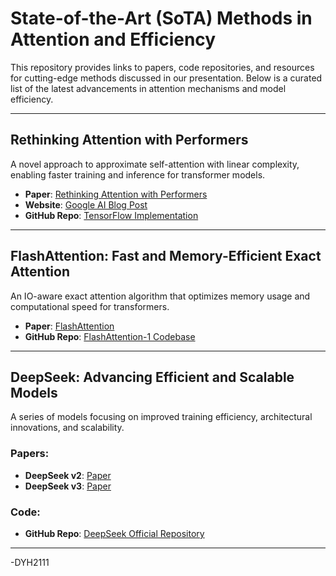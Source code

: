 # State-of-the-Art (SoTA) Methods in Attention and Efficiency

This repository provides links to papers, code repositories, and resources for cutting-edge methods discussed in our presentation. Below is a curated list of the latest advancements in attention mechanisms and model efficiency.

---

##  **Rethinking Attention with Performers**  
A novel approach to approximate self-attention with linear complexity, enabling faster training and inference for transformer models.  

- **Paper**: [Rethinking Attention with Performers](https://arxiv.org/abs/2009.14794)  
- **Website**: [Google AI Blog Post](https://ai.googleblog.com/2020/10/rethinking-attention-with-performers.html)  
- **GitHub Repo**: [TensorFlow Implementation](https://github.com/google-research/google-research/tree/master/performer/fast_attention/tensorflow)  

---

##  **FlashAttention: Fast and Memory-Efficient Exact Attention**  
An IO-aware exact attention algorithm that optimizes memory usage and computational speed for transformers.  

- **Paper**: [FlashAttention](https://arxiv.org/abs/2205.14135)  
- **GitHub Repo**: [FlashAttention-1 Codebase](https://github.com/DL-Attention/flash-attention-1)  

---

##  **DeepSeek: Advancing Efficient and Scalable Models**  
A series of models focusing on improved training efficiency, architectural innovations, and scalability.  

### Papers:  
- **DeepSeek v2**: [Paper](https://arxiv.org/abs/2405.04434)  
- **DeepSeek v3**: [Paper](https://arxiv.org/abs/2412.19437)  

### Code:  
- **GitHub Repo**: [DeepSeek Official Repository](https://github.com/deepseek-ai)  

---

-DYH2111
